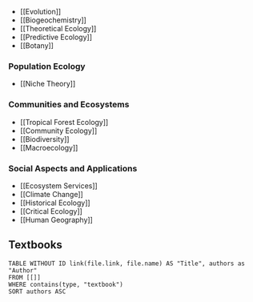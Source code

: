 
- [[Evolution]]
- [[Biogeochemistry]]
- [[Theoretical Ecology]]
- [[Predictive Ecology]]
- [[Botany]]

### Population Ecology
- [[Niche Theory]]

### Communities and Ecosystems
- [[Tropical Forest Ecology]]
- [[Community Ecology]]
- [[Biodiversity]]
- [[Macroecology]]

### Social Aspects and Applications
- [[Ecosystem Services]]
- [[Climate Change]]
- [[Historical Ecology]]
- [[Critical Ecology]]
- [[Human Geography]]

## Textbooks

```dataview
TABLE WITHOUT ID link(file.link, file.name) AS "Title", authors as "Author"
FROM [[]]
WHERE contains(type, "textbook")
SORT authors ASC
```

